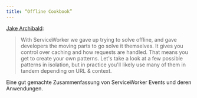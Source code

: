 ```yaml
---
title: “Offline Cookbook”
---
```


[Jake Archibald](http://jakearchibald.com/2014/offline-cookbook/):

> With ServiceWorker we gave up trying to solve offline, and gave developers the moving parts to go solve it themselves. It gives you control over caching and how requests are handled. That means you get to create your own patterns. Let's take a look at a few possible patterns in isolation, but in practice you'll likely use many of them in tandem depending on URL & context.

Eine gut gemachte Zusammenfassung von ServiceWorker Events und deren Anwendungen.